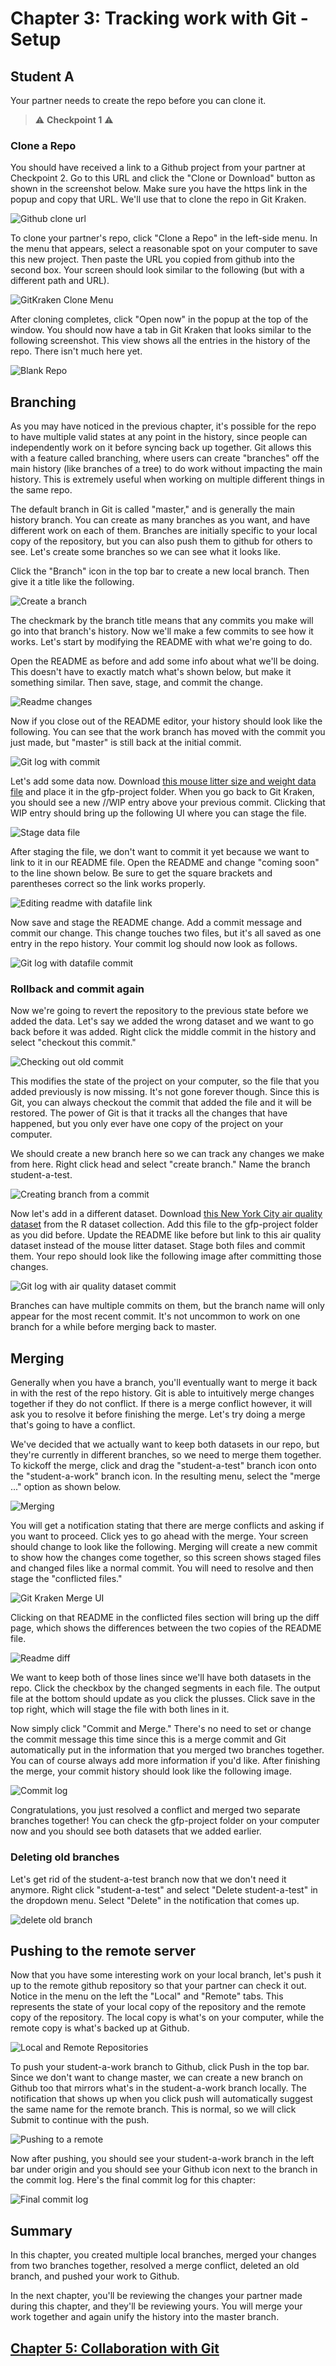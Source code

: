 # Chapter 3: Tracking work with Git - Setup

## Student A

Your partner needs to create the repo before you can clone it.

> :warning: **Checkpoint 1** :warning:

### Clone a Repo

You should have received a link to a Github project from your partner at Checkpoint 2. Go to this URL and click the "Clone or Download" button as shown in the screenshot below. Make sure you have the https link in the popup and copy that URL. We'll use that to clone the repo in Git Kraken.

![Github clone url](../img/github_clone.png)

To clone your partner's repo, click "Clone a Repo" in the left-side menu. In the menu that appears, select a reasonable spot on your computer to save this new project. Then paste the URL you copied from github into the second box. Your screen should look similar to the following (but with a different path and URL).

![GitKraken Clone Menu](../img/gitkraken_clone.png)

After cloning completes, click "Open now" in the popup at the top of the window. You should now have a tab in Git Kraken that looks similar to the following screenshot. This view shows all the entries in the history of the repo. There isn't much here yet.

![Blank Repo](../img/blank_repo_page.png)

## Branching

As you may have noticed in the previous chapter, it's possible for the repo to have multiple valid states at any point in the history, since people can independently work on it before syncing back up together. Git allows this with a feature called branching, where users can create "branches" off the main history (like branches of a tree) to do work without impacting the main history. This is extremely useful when working on multiple different things in the same repo.

The default branch in Git is called "master," and is generally the main history branch. You can create as many branches as you want, and have different work on each of them. Branches are initially specific to your local copy of the repository, but you can also push them to github for others to see. Let's create some branches so we can see what it looks like.

Click the "Branch" icon in the top bar to create a new local branch. Then give it a title like the following.

![Create a branch](../img/work_branch_a.png)

The checkmark by the branch title means that any commits you make will go into that branch's history. Now we'll make a few commits to see how it works. Let's start by modifying the README with what we're going to do.

Open the README as before and add some info about what we'll be doing. This doesn't have to exactly match what's shown below, but make it something similar. Then save, stage, and commit the change.

![Readme changes](../img/readme_changes_4a.png)

Now if you close out of the README editor, your history should look like the following. You can see that the work branch has moved with the commit you just made, but "master" is still back at the initial commit.

![Git log with commit](../img/log_4a_1.png)

Let's add some data now. Download [this mouse litter size and weight data file](../data/litters.csv) and place it in the gfp-project folder. When you go back to Git Kraken, you should see a new //WIP entry above your previous commit. Clicking that WIP entry should bring up the following UI where you can stage the file.

![Stage data file](../img/wip_datafile_a.png)

After staging the file, we don't want to commit it yet because we want to link to it in our README file. Open the README and change "coming soon" to the line shown below. Be sure to get the square brackets and parentheses correct so the link works properly.

![Editing readme with datafile link](../img/readme_datafile_link_a.png)

Now save and stage the README change. Add a commit message and commit our change. This change touches two files, but it's all saved as one entry in the repo history. Your commit log should now look as follows.

![Git log with datafile commit](../img/log_4a_2.png)

### Rollback and commit again

Now we're going to revert the repository to the previous state before we added the data. Let's say we added the wrong dataset and we want to go back before it was added. Right click the middle commit in the history and select "checkout this commit."

![Checking out old commit](../img/checkout_old_commit_a.png)

This modifies the state of the project on your computer, so the file that you added previously is now missing. It's not gone forever though. Since this is Git, you can always checkout the commit that added the file and it will be restored. The power of Git is that it tracks all the changes that have happened, but you only ever have one copy of the project on your computer.

We should create a new branch here so we can track any changes we make from here. Right click head and select "create branch." Name the branch student-a-test.

![Creating branch from a commit](../img/create_branch_from_commit_a.png)

Now let's add in a different dataset. Download [this New York City air quality dataset](../data/airquality.csv) from the R dataset collection. Add this file to the gfp-project folder as you did before. Update the README like before but link to this air quality dataset instead of the mouse litter dataset. Stage both files and commit them. Your repo should look like the following image after committing those changes.

![Git log with air quality dataset commit](../img/log_4a_3.png)

Branches can have multiple commits on them, but the branch name will only appear for the most recent commit. It's not uncommon to work on one branch for a while before merging back to master.

## Merging

Generally when you have a branch, you'll eventually want to merge it back in with the rest of the repo history. Git is able to intuitively merge changes together if they do not conflict. If there is a merge conflict however, it will ask you to resolve it before finishing the merge. Let's try doing a merge that's going to have a conflict.

We've decided that we actually want to keep both datasets in our repo, but they're currently in different branches, so we need to merge them together. To kickoff the merge, click and drag the "student-a-test" branch icon onto the "student-a-work" branch icon. In the resulting menu, select the "merge ..." option as shown below.

![Merging](../img/starting_merge_a.png)

You will get a notification stating that there are merge conflicts and asking if you want to proceed. Click yes to go ahead with the merge. Your screen should change to look like the following. Merging will create a new commit to show how the changes come together, so this screen shows staged files and changed files like a normal commit. You will need to resolve and then stage the "conflicted files."

![Git Kraken Merge UI](../img/merge_start_a.png)

Clicking on that README in the conflicted files section will bring up the diff page, which shows the differences between the two copies of the README file.

![Readme diff](../img/readme_diff_a.png)

We want to keep both of those lines since we'll have both datasets in the repo. Click the checkbox by the changed segments in each file. The output file at the bottom should update as you click the plusses. Click save in the top right, which will stage the file with both lines in it.

Now simply click "Commit and Merge." There's no need to set or change the commit message this time since this is a merge commit and Git automatically put in the information that you merged two branches together. You can of course always add more information if you'd like. After finishing the merge, your commit history should look like the following image.

![Commit log](../img/log_4a_4.png)

Congratulations, you just resolved a conflict and merged two separate branches together! You can check the gfp-project folder on your computer now and you should see both datasets that we added earlier.

### Deleting old branches

Let's get rid of the student-a-test branch now that we don't need it anymore. Right click "student-a-test" and select "Delete student-a-test" in the dropdown menu. Select "Delete" in the notification that comes up.

![delete old branch](../img/delete_branch_a.png)

## Pushing to the remote server

Now that you have some interesting work on your local branch, let's push it up to the remote github repository so that your partner can check it out. Notice in the menu on the left the "Local" and "Remote" tabs. This represents the state of your local copy of the repository and the remote copy of the repository. The local copy is what's on your computer, while the remote copy is what's backed up at Github.

![Local and Remote Repositories](../img/local_and_remote_a.png)

To push your student-a-work branch to Github, click Push in the top bar. Since we don't want to change master, we can create a new branch on Github too that mirrors what's in the student-a-work branch locally. The notification that shows up when you click push will automatically suggest the same name for the remote branch. This is normal, so we will click Submit to continue with the push.

![Pushing to a remote](../img/pushing_branch_a.png)

Now after pushing, you should see your student-a-work branch in the left bar under origin and you should see your Github icon next to the branch in the commit log. Here's the final commit log for this chapter:

![Final commit log](../img/log_4a_5.png)

## Summary

In this chapter, you created multiple local branches, merged your changes from two branches together, resolved a merge conflict, deleted an old branch, and pushed your work to Github.

In the next chapter, you'll be reviewing the changes your partner made during this chapter, and they'll be reviewing yours. You will merge your work together and again unify the history into the master branch.

## [Chapter 5: Collaboration with Git](../Chapter5)